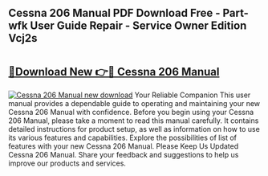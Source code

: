 ## Cessna 206 Manual PDF Download Free - Part-wfk User Guide Repair - Service Owner Edition Vcj2s

# <h2><a href="http://bc39159.oget.top/?id=Cessna+206+Manual">🔗Download New 👉🔴 Cessna 206 Manual</a></h2>

[![Cessna 206 Manual new download](https://i.imgur.com/5g1atiW.png)](http://bc39159.oget.top/?id=Cessna+206+Manual)
Your Reliable Companion This user manual provides a dependable guide to operating and maintaining your new Cessna 206 Manual with confidence. Before you begin using your Cessna 206 Manual, please take a moment to read this manual carefully. It contains detailed instructions for product setup, as well as information on how to use its various features and capabilities. Explore the possibilities of list of features with your new Cessna 206 Manual. Please Keep Us Updated Cessna 206 Manual. Share your feedback and suggestions to help us improve our products and services.
